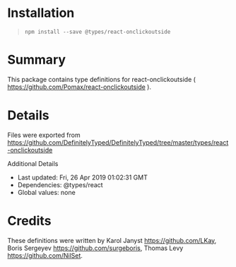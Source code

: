 # Installation
> `npm install --save @types/react-onclickoutside`

# Summary
This package contains type definitions for react-onclickoutside ( https://github.com/Pomax/react-onclickoutside ).

# Details
Files were exported from https://github.com/DefinitelyTyped/DefinitelyTyped/tree/master/types/react-onclickoutside

Additional Details
 * Last updated: Fri, 26 Apr 2019 01:02:31 GMT
 * Dependencies: @types/react
 * Global values: none

# Credits
These definitions were written by Karol Janyst <https://github.com/LKay>, Boris Sergeyev <https://github.com/surgeboris>, Thomas Levy <https://github.com/NilSet>.
